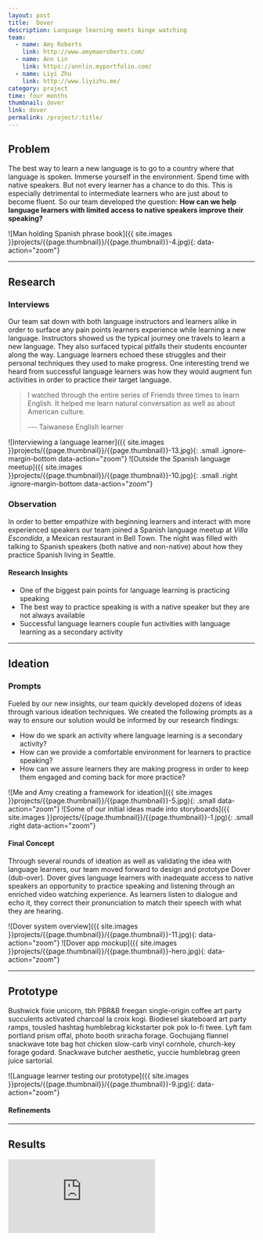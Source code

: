 ```yaml
---
layout: post
title:  Dover
description: Language learning meets binge watching
team: 
  - name: Amy Roberts
    link: http://www.amymaeroberts.com/
  - name: Ann Lin
    link: https://annlin.myportfolio.com/    
  - name: Liyi Zhu
    link: http://www.liyizhu.me/
category: project
time: four months
thumbnail: dover
link: dover
permalink: /project/:title/
---
```



## Problem
The best way to learn a new language is to go to a country where that language is spoken. 
Immerse yourself in the environment. Spend time with native speakers.
But not every learner has a chance to do this.
This is especially detrimental to intermediate learners who are just about to become fluent.
So our team developed the question: 
**How can we help language learners with limited access to native speakers improve their speaking?**

![Man holding Spanish phrase book]({{ site.images }}projects/{{page.thumbnail}}/{{page.thumbnail}}-4.jpg){: data-action="zoom"}

<hr class='magnifying'>

## Research

### Interviews
Our team sat down with both language instructors and learners alike in order to surface any pain points learners experience while learning a new language.
Instructors showed us the typical journey one travels to learn a new language. They also surfaced typical pitfalls their students encounter along the way. Language learners echoed these struggles and their personal techniques they used to make progress. One interesting trend we heard from successful language learners was how they would augment fun activities in order to practice their target language.

> I watched through the entire series of Friends three times to learn English. It helped me learn natural conversation as well as about American culture.
> 
> --- Taiwanese English learner

![Interviewing a language learner]({{ site.images }}projects/{{page.thumbnail}}/{{page.thumbnail}}-13.jpg){: .small .ignore-margin-bottom data-action="zoom"}
![Outside the Spanish language meetup]({{ site.images }}projects/{{page.thumbnail}}/{{page.thumbnail}}-10.jpg){: .small .right .ignore-margin-bottom data-action="zoom"}


### Observation
In order to better empathize with beginning learners and interact with more experienced speakers our team joined a Spanish language meetup at _Villa Escondida_, a Mexican restaurant in Bell Town.
The night was filled with talking to Spanish speakers (both native and non-native) about how they practice Spanish living in Seattle.

#### Research Insights
* One of the biggest pain points for language learning is practicing speaking
* The best way to practice speaking is with a native speaker but they are not always available
* Successful language learners couple fun activities with language learning as a secondary activity

<hr class='praise'>

## Ideation

### Prompts
Fueled by our new insights, our team quickly developed dozens of ideas through various ideation techniques. We created the following prompts as a way to ensure our solution would be informed by our research findings:

- How do we spark an activity where language learning is a secondary activity?
- How can we provide a comfortable environment for learners to practice speaking?
- How can we assure learners they are making progress in order to keep them engaged and coming back for more practice?

![Me and Amy creating a framework for ideation]({{ site.images }}projects/{{page.thumbnail}}/{{page.thumbnail}}-5.jpg){: .small data-action="zoom"}
![Some of our initial ideas made into storyboards]({{ site.images }}projects/{{page.thumbnail}}/{{page.thumbnail}}-1.jpg){: .small .right data-action="zoom"}

#### Final Concept
Through several rounds of ideation as well as validating the idea with language learners, our team moved forward to design and prototype Dover (dub-over). Dover gives language learners with inadequate access to native speakers an opportunity to practice speaking and listening through an enriched video watching experience. As learners listen to dialogue and echo it, they correct their pronunciation to match their speech with what they are hearing.

![Dover system overview]({{ site.images }}projects/{{page.thumbnail}}/{{page.thumbnail}}-11.jpg){: data-action="zoom"}
![Dover app mockup]({{ site.images }}projects/{{page.thumbnail}}/{{page.thumbnail}}-hero.jpg){: data-action="zoom"}

<hr class='flex'>

## Prototype
Bushwick fixie unicorn, tbh PBR&B freegan single-origin coffee art party succulents activated charcoal la croix kogi. Biodiesel skateboard art party ramps, tousled hashtag humblebrag kickstarter pok pok lo-fi twee. Lyft fam portland prism offal, photo booth sriracha forage. Gochujang flannel snackwave tote bag hot chicken slow-carb vinyl cornhole, church-key forage godard. Snackwave butcher aesthetic, yuccie humblebrag green juice sartorial.
 
![Language learner testing our prototype]({{ site.images }}projects/{{page.thumbnail}}/{{page.thumbnail}}-9.jpg){: data-action="zoom"}

#### Refinements

<hr class='hundred'>

## Results
<div class="vimeo-embed">
<iframe src="https://player.vimeo.com/video/179217197?color=ffffff&title=0&byline=0&portrait=0" frameborder="0" webkitallowfullscreen mozallowfullscreen allowfullscreen></iframe>
</div>
